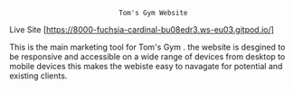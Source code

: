                                Tom's Gym Website

Live Site [https://8000-fuchsia-cardinal-bu08edr3.ws-eu03.gitpod.io/]


This is the main marketing tool for Tom's Gym . the website is desgined to be responsive and accessible on a wide range of devices from desktop 
to mobile devices this makes the webiste easy to navagate for potential and existing clients. 
                  
